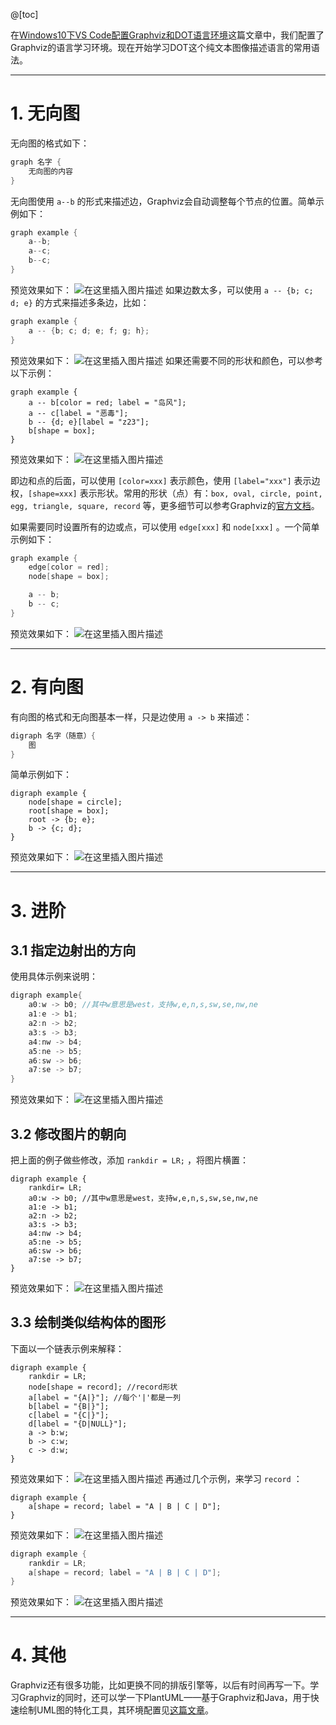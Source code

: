 @[toc]

在[Windows10下VS Code配置Graphviz和DOT语言环境]()这篇文章中，我们配置了Graphviz的语言学习环境。现在开始学习DOT这个纯文本图像描述语言的常用语法。

---
# 1. 无向图 
无向图的格式如下：
```cpp
graph 名字 {
    无向图的内容
}
```
无向图使用 `a--b` 的形式来描述边，Graphviz会自动调整每个节点的位置。简单示例如下：
```cpp
graph example {
    a--b;
    a--c;
    b--c;
}
```
预览效果如下：
![在这里插入图片描述](https://img-blog.csdnimg.cn/8d65519c78e348ea911c0e7f24b69497.png)
如果边数太多，可以使用 `a -- {b; c; d; e}` 的方式来描述多条边，比如：
```cpp
graph example {
    a -- {b; c; d; e; f; g; h};
}
```
预览效果如下：
![在这里插入图片描述](https://img-blog.csdnimg.cn/e4264c0251f1454588097022426ba097.png)
如果还需要不同的形状和颜色，可以参考以下示例：
```clike
graph example {
    a -- b[color = red; label = "岛风"];
    a -- c[label = "恶毒"];
    b -- {d; e}[label = "z23"];
    b[shape = box];
}
```
预览效果如下： 
![在这里插入图片描述](https://img-blog.csdnimg.cn/3810a93f12174d99b363153d2f44d849.png)

即边和点的后面，可以使用 `[color=xxx]` 表示颜色，使用 `[label="xxx"]` 表示边权，`[shape=xxx]` 表示形状。常用的形状（点）有：`box, oval, circle, point, egg, triangle, square, record` 等，更多细节可以参考Graphviz的[官方文档](http://www.graphviz.org/documentation/)。

如果需要同时设置所有的边或点，可以使用 `edge[xxx]` 和 `node[xxx]` 。一个简单示例如下：
```cpp
graph example {
    edge[color = red];
    node[shape = box];

    a -- b;
    b -- c;
}
```
预览效果如下：
![在这里插入图片描述](https://img-blog.csdnimg.cn/d36e83d0b3d34b029844c31ec48f2977.png)


---
# 2. 有向图

有向图的格式和无向图基本一样，只是边使用 `a -> b` 来描述：
```cpp
digraph 名字（随意）{
    图
}
```
简单示例如下：
```clike
digraph example {
    node[shape = circle];
    root[shape = box];
    root -> {b; e};
    b -> {c; d};
}
```
预览效果如下：
![在这里插入图片描述](https://img-blog.csdnimg.cn/2504fccfde5744358baac71804f4ff52.png)

---
# 3. 进阶
## 3.1 指定边射出的方向
使用具体示例来说明：
```cpp
digraph example{
    a0:w -> b0; //其中w意思是west，支持w,e,n,s,sw,se,nw,ne
    a1:e -> b1;
    a2:n -> b2;
    a3:s -> b3;
    a4:nw -> b4;
    a5:ne -> b5;
    a6:sw -> b6;
    a7:se -> b7;
}
```
预览效果如下：
![在这里插入图片描述](https://img-blog.csdnimg.cn/02ca50734ac447d2a94db82436688693.png?x-oss-process=image/watermark,type_ZHJvaWRzYW5zZmFsbGJhY2s,shadow_50,text_Q1NETiBAbWVtY3B5MA==,size_20,color_FFFFFF,t_70,g_se,x_16)
## 3.2 修改图片的朝向
把上面的例子做些修改，添加 `rankdir = LR;` ，将图片横置：
```clike
digraph example {
    rankdir= LR;
    a0:w -> b0; //其中w意思是west，支持w,e,n,s,sw,se,nw,ne
    a1:e -> b1;
    a2:n -> b2;
    a3:s -> b3;
    a4:nw -> b4;
    a5:ne -> b5;
    a6:sw -> b6;
    a7:se -> b7;
}
```
预览效果如下：
![在这里插入图片描述](https://img-blog.csdnimg.cn/b29518fee5084d77ba2c4de52f6a3cd3.png)

## 3.3 绘制类似结构体的图形
下面以一个链表示例来解释：
```clike
digraph example {
    rankdir = LR;
    node[shape = record]; //record形状
    a[label = "{A|}"]; //每个'|'都是一列
    b[label = "{B|}"];
    c[label = "{C|}"];
    d[label = "{D|NULL}"];
    a -> b:w;
    b -> c:w;
    c -> d:w;
}
```
预览效果如下：
![在这里插入图片描述](https://img-blog.csdnimg.cn/af9885406db8483080eacc19950546ce.png)
再通过几个示例，来学习 `record` ：
```clike
digraph example {
    a[shape = record; label = "A | B | C | D"];
}
```
预览效果如下：
![在这里插入图片描述](https://img-blog.csdnimg.cn/a8b1d6cbb28e435792dc23dc79329ed3.png)

```cpp
digraph example {
    rankdir = LR;
    a[shape = record; label = "A | B | C | D"];
}
```
预览效果如下：
![在这里插入图片描述](https://img-blog.csdnimg.cn/5ea41df353c94c0b8ddf0a8c4b613312.png)



---
# 4. 其他
Graphviz还有很多功能，比如更换不同的排版引擎等，以后有时间再写一下。学习Graphviz的同时，还可以学一下PlantUML——基于Graphviz和Java，用于快速绘制UML图的特化工具，其环境配置见[这篇文章](https://memcpy0.blog.csdn.net/article/details/120401758)。
 

